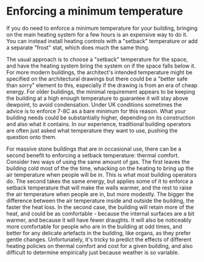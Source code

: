# Enforcing a minimum temperature

If you do need to enforce a minimum temperature for your building, bringing on the main heating system for a few hours is an expensive way to do it.  You can instead install heating controls with a "setback" temperature or add a separate "frost" stat, which does much the same thing.

The usual approach is to choose a "setback" temperature for the space, and have the heating system bring the system on if the space falls below it. For more modern buildings, the architect's intended temperature might be specified on the architectural drawings but there could be a "better safe than sorry" element to this, especially if the drawing is from an era of cheap energy. For older buildings, the minimal requirement appears to be keeping the building at a high enough temperature to guarantee it will stay above dewpoint, to avoid condensation.  Under UK conditions sometimes the advice is to enforce 7-8C as a bare minimum for this reason.  What your building needs could be substantially higher, depending on its construction and also what it contains. In our experience, traditional building operators are often just asked what temperature they want to use, pushing the question onto them.

For massive stone buildings that are in occasional use, there can be a second benefit to enforcing a setback temperature:  thermal comfort.   Consider two ways of using the same amount of gas.  The first leaves the building cold most of the the time, whacking on the heating to bring up the air temperature when people will be in.  This is what most building operators do.  The second takes the same energy, but applies some of it to enforce a setback temperature that will make the walls warmer, and the rest to raise the air temperature when people are in, but more modestly.  The bigger the difference between the air temperature inside and outside the building, the faster the heat loss.  In the second case, the building will retain more of the heat, and could be as comfortable - because the internal surfaces are a bit warmer, and because it will have fewer draughts.  It will also be noticeably more comfortable for people who are in the building at odd times, and better for any delicate artefacts in the building, like organs, as they prefer gentle changes.  Unfortunately, it's tricky to predict the effects of different heating policies on thermal comfort and cost for a given building, and also difficult to determine empirically just because weather is so variable.